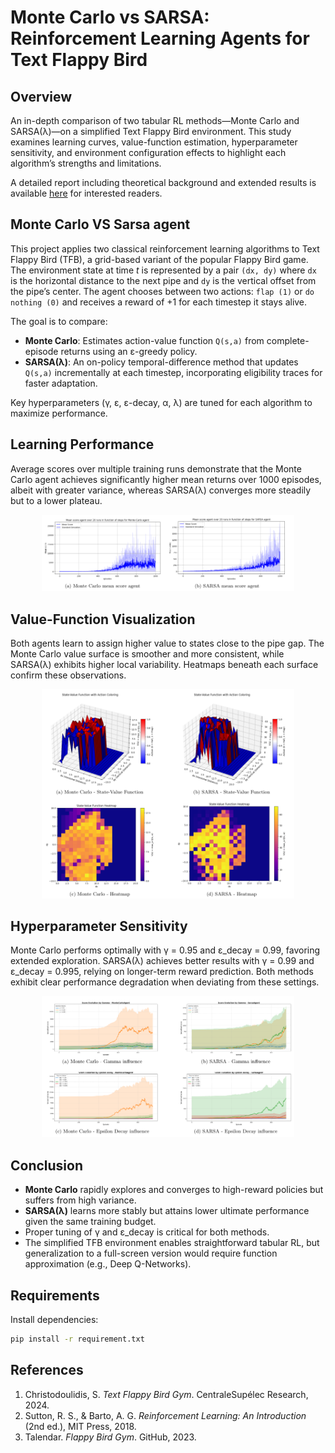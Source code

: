 # Monte Carlo vs SARSA: Reinforcement Learning Agents for Text Flappy Bird

## Overview

An in-depth comparison of two tabular RL methods—Monte Carlo and SARSA(λ)—on a simplified Text Flappy Bird environment. This study examines learning curves, value-function estimation, hyperparameter sensitivity, and environment configuration effects to highlight each algorithm’s strengths and limitations.

A detailed report including theoretical background and extended results is available [here](https://github.com/MariusDragic/RL4Flap/blob/main/RL4Flap_Monte_VS_Sarsa.pdf) for interested readers.

## Monte Carlo VS Sarsa agent

This project applies two classical reinforcement learning algorithms to Text Flappy Bird (TFB), a grid-based variant of the popular Flappy Bird game. The environment state at time _t_ is represented by a pair `(dx, dy)` where `dx` is the horizontal distance to the next pipe and `dy` is the vertical offset from the pipe’s center. The agent chooses between two actions: `flap (1)` or `do nothing (0)` and receives a reward of +1 for each timestep it stays alive. 

The goal is to compare:

- **Monte Carlo**: Estimates action-value function `Q(s,a)` from complete-episode returns using an ε-greedy policy.
- **SARSA(λ)**: An on-policy temporal-difference method that updates `Q(s,a)` incrementally at each timestep, incorporating eligibility traces for faster adaptation.

Key hyperparameters (γ, ε, ε-decay, α, λ) are tuned for each algorithm to maximize performance.

## Learning Performance

Average scores over multiple training runs demonstrate that the Monte Carlo agent achieves significantly higher mean returns over 1000 episodes, albeit with greater variance, whereas SARSA(λ) converges more steadily but to a lower plateau.

<p align="center">
  <img src="images/perf_comp.png" alt="Performances comparison" width="80%">
</p>

## Value-Function Visualization

Both agents learn to assign higher value to states close to the pipe gap. The Monte Carlo value surface is smoother and more consistent, while SARSA(λ) exhibits higher local variability. Heatmaps beneath each surface confirm these observations.

<p align="center">
  <img src="images/state_value.png" alt="State-value comparison" width="80%">
</p>


## Hyperparameter Sensitivity

Monte Carlo performs optimally with γ = 0.95 and ε_decay = 0.99, favoring extended exploration. SARSA(λ) achieves better results with γ = 0.99 and ε_decay = 0.995, relying on longer-term reward prediction. Both methods exhibit clear performance degradation when deviating from these settings.

<p align="center">
  <img src="images/hyperparameters.png" alt="Hyperparameter influence" width="80%">
</p>

## Conclusion

- **Monte Carlo** rapidly explores and converges to high-reward policies but suffers from high variance.
- **SARSA(λ)** learns more stably but attains lower ultimate performance given the same training budget.
- Proper tuning of γ and ε_decay is critical for both methods.
- The simplified TFB environment enables straightforward tabular RL, but generalization to a full-screen version would require function approximation (e.g., Deep Q-Networks).

## Requirements

Install dependencies:
```bash
pip install -r requirement.txt
```

## References

1. Christodoulidis, S. *Text Flappy Bird Gym*. CentraleSupélec Research, 2024.  
2. Sutton, R. S., & Barto, A. G. *Reinforcement Learning: An Introduction* (2nd ed.), MIT Press, 2018.  
3. Talendar. *Flappy Bird Gym*. GitHub, 2023.  


